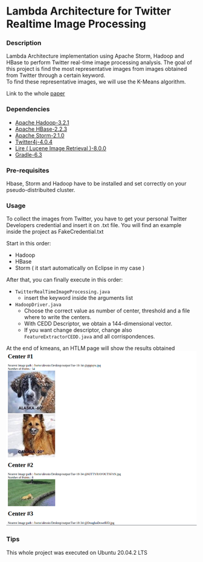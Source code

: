 # Lambda Architecture for Twitter Realtime Image Processing

### Description 
Lambda Architecture implementation using Apache Storm, Hadoop and HBase to perform Twitter real-time image processing analysis.
The goal of this project is find the most representative images from images obtained from Twitter through a certain keyword.\
To find these representative images, we will use the K-Means algorithm.

Link to the whole [paper](Parallel_Computing_Main_final.pdf)

### Dependencies
  * [Apache Hadoop-3.2.1](https://hadoop.apache.org/)
  * [Apache HBase-2.2.3](https://hbase.apache.org/)
  * [Apache Storm-2.1.0](https://storm.apache.org/)
  * [Twitter4j-4.0.4](http://twitter4j.org/en/)
  * [Lire ( Lucene Image Retrieval )-8.0.0](https://github.com/dermotte/LIRE)
  * [Gradle-6.3](https://gradle.org/)

### Pre-requisites
Hbase, Storm and Hadoop have to be installed and set correctly on your pseudo-distribuited cluster.

### Usage
To collect the images from Twitter, you have to get your personal Twitter Developers credential and insert it on .txt file.
You will find an example inside the project as FakeCredential.txt

Start in this order:
* Hadoop
* HBase
* Storm ( it start automatically on Eclipse in my case ) 

After that, you can finally execute in this order:
* `TwitterRealTimeImageProcessing.java`
  * insert the keyword inside the arguments list
* `HadoopDriver.java`
  * Choose the correct value as number of center, threshold and a file where to write the centers. 
  * With CEDD Descriptor, we obtain a 144-dimensional vector. 
  * If you want change descriptor, change also `FeatureExtractorCEDD.java` and all corrispondences.
  
At the end of kmeans, an HTLM page will show the results obtained
![html](html.png)
### Tips
This whole project was executed on Ubuntu 20.04.2 LTS 
